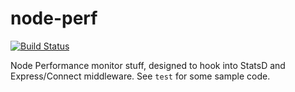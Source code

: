 node-perf
=========
[![Build Status](https://travis-ci.org/longlho/node-perf.png?branch=master)](https://travis-ci.org/longlho/node-perf)

Node Performance monitor stuff, designed to hook into StatsD and Express/Connect middleware. See `test` for some sample code.